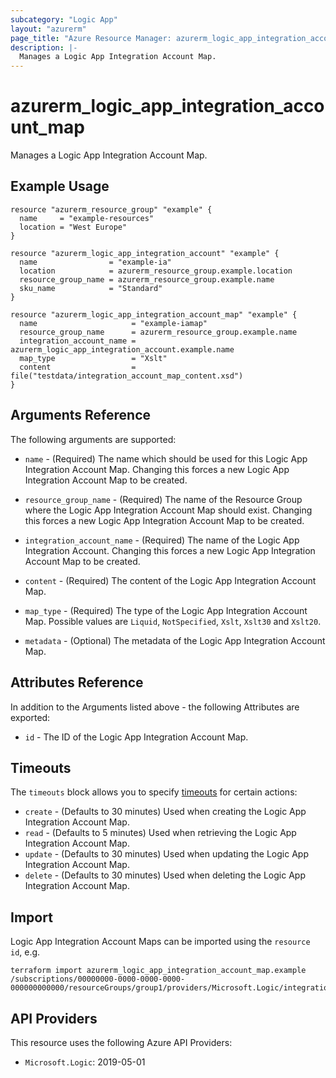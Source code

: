 ```yaml
---
subcategory: "Logic App"
layout: "azurerm"
page_title: "Azure Resource Manager: azurerm_logic_app_integration_account_map"
description: |-
  Manages a Logic App Integration Account Map.
---
```


# azurerm_logic_app_integration_account_map

Manages a Logic App Integration Account Map.

## Example Usage

```hcl
resource "azurerm_resource_group" "example" {
  name     = "example-resources"
  location = "West Europe"
}

resource "azurerm_logic_app_integration_account" "example" {
  name                = "example-ia"
  location            = azurerm_resource_group.example.location
  resource_group_name = azurerm_resource_group.example.name
  sku_name            = "Standard"
}

resource "azurerm_logic_app_integration_account_map" "example" {
  name                     = "example-iamap"
  resource_group_name      = azurerm_resource_group.example.name
  integration_account_name = azurerm_logic_app_integration_account.example.name
  map_type                 = "Xslt"
  content                  = file("testdata/integration_account_map_content.xsd")
}
```

## Arguments Reference

The following arguments are supported:

* `name` - (Required) The name which should be used for this Logic App Integration Account Map. Changing this forces a new Logic App Integration Account Map to be created.

* `resource_group_name` - (Required) The name of the Resource Group where the Logic App Integration Account Map should exist. Changing this forces a new Logic App Integration Account Map to be created.

* `integration_account_name` - (Required) The name of the Logic App Integration Account. Changing this forces a new Logic App Integration Account Map to be created.

* `content` - (Required) The content of the Logic App Integration Account Map.

* `map_type` - (Required) The type of the Logic App Integration Account Map. Possible values are `Liquid`, `NotSpecified`, `Xslt`, `Xslt30` and `Xslt20`.

* `metadata` - (Optional) The metadata of the Logic App Integration Account Map.

## Attributes Reference

In addition to the Arguments listed above - the following Attributes are exported:

* `id` - The ID of the Logic App Integration Account Map.

## Timeouts

The `timeouts` block allows you to specify [timeouts](https://www.terraform.io/language/resources/syntax#operation-timeouts) for certain actions:

* `create` - (Defaults to 30 minutes) Used when creating the Logic App Integration Account Map.
* `read` - (Defaults to 5 minutes) Used when retrieving the Logic App Integration Account Map.
* `update` - (Defaults to 30 minutes) Used when updating the Logic App Integration Account Map.
* `delete` - (Defaults to 30 minutes) Used when deleting the Logic App Integration Account Map.

## Import

Logic App Integration Account Maps can be imported using the `resource id`, e.g.

```shell
terraform import azurerm_logic_app_integration_account_map.example /subscriptions/00000000-0000-0000-0000-000000000000/resourceGroups/group1/providers/Microsoft.Logic/integrationAccounts/account1/maps/map1                                                                   
```

## API Providers
<!-- This section is generated, changes will be overwritten -->
This resource uses the following Azure API Providers:

* `Microsoft.Logic`: 2019-05-01

